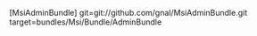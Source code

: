 [MsiAdminBundle]
    git=git://github.com/gnal/MsiAdminBundle.git
    target=bundles/Msi/Bundle/AdminBundle
